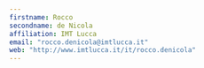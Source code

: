 ```yaml
---
firstname: Rocco
secondname: de Nicola
affiliation: IMT Lucca
email: "rocco.denicola@imtlucca.it"
web: "http://www.imtlucca.it/it/rocco.denicola"
---
```

